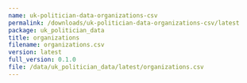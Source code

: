 ```yaml
---
name: uk-politician-data-organizations-csv
permalink: /downloads/uk-politician-data-organizations-csv/latest
package: uk_politician_data
title: organizations
filename: organizations.csv
version: latest
full_version: 0.1.0
file: /data/uk_politician_data/latest/organizations.csv
---
```

